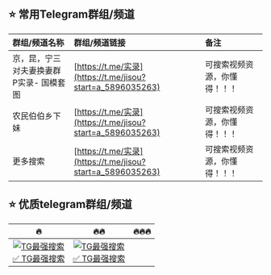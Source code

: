 ## ⭐️ 常用Telegram群组/频道
|群组/频道名称|群组/频道链接|备注|
|:--|:--|:--|
|京，昆，宁三对夫妻换妻群P实录- 国模套图|[https://t.me/实录](https://t.me/jisou?start=a_5896035263)|可搜索视频资源，你懂得！！！|
|农民伯伯乡下妹|[https://t.me/实录](https://t.me/jisou?start=a_5896035263)|可搜索视频资源，你懂得！！！|
|更多搜索|[https://t.me/实录](https://t.me/jisou?start=a_5896035263)|可搜索视频资源，你懂得！！！|


## ⭐️ 优质telegram群组/频道
|🔥|🔥🔥|🔥🔥🔥|
|:--:|:--:|:--:|
|<a href="https://t.me/jisou?start=a_5896035263" rel="nofollow"><img src="https://i0.wp.com/jj.looives.com/t9/a1JWenc4S3l1Z1hRRWdlcDVJTytBWnhHblhkWVozVXBadGg0YmxvVStkbDZ4RHRRMElJWDNXYmhkODBnZnRkY0NOWWhGbjFvbXlLUVd2d0ZQc0xxYVE9PQ-d.jpg" alt="TG最强搜索" data-canonical-src="https://i0.wp.com/jj.looives.com/t9/a1JWenc4S3l1Z1hRRWdlcDVJTytBWnhHblhkWVozVXBadGg0YmxvVStkbDZ4RHRRMElJWDNXYmhkODBnZnRkY0NOWWhGbjFvbXlLUVd2d0ZQc0xxYVE9PQ-d.jpg" style="max-width: 100%;"><br>✅ TG最强搜索</a>|<a href="https://t.me/jisou?start=a_5896035263" rel="nofollow"><img src="https://i0.wp.com/jj.looives.com/t9/a1JWenc4S3l1Z1hRRWdlcDVJTytBWnhHblhkWVozVXBadGg0YmxvVStkbDZ4RHRRMElJWDNXYmhkODBnZnRkY3VGRXN2QUhhUWtSaXprdytVU09LUHc9PQ-d.jpg" alt="TG最强搜索" data-canonical-src="https://i0.wp.com/jj.looives.com/t9/a1JWenc4S3l1Z1hRRWdlcDVJTytBWnhHblhkWVozVXBadGg0YmxvVStkbDZ4RHRRMElJWDNXYmhkODBnZnRkY3VGRXN2QUhhUWtSaXprdytVU09LUHc9PQ-d.jpg" style="max-width: 100%;"><br>✅ TG最强搜索</a>|
